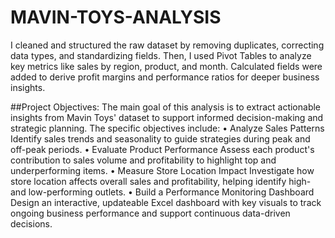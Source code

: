 # MAVIN-TOYS-ANALYSIS
I cleaned and structured the raw dataset by removing duplicates, correcting data types, and standardizing fields. Then, I used Pivot Tables to analyze key metrics like sales by region, product, and month. Calculated fields were added to derive profit margins and performance ratios for deeper business insights.

##Project Objectives:
The main goal of this analysis is to extract actionable insights from Mavin Toys' dataset to support informed decision-making and strategic planning. The specific objectives include:
•	Analyze Sales Patterns
Identify sales trends and seasonality to guide strategies during peak and off-peak periods.
•	Evaluate Product Performance
Assess each product's contribution to sales volume and profitability to highlight top and underperforming items.
•	Measure Store Location Impact
Investigate how store location affects overall sales and profitability, helping identify high- and low-performing outlets.
•	Build a Performance Monitoring Dashboard
Design an interactive, updateable Excel dashboard with key visuals to track ongoing business performance and support continuous data-driven decisions.
